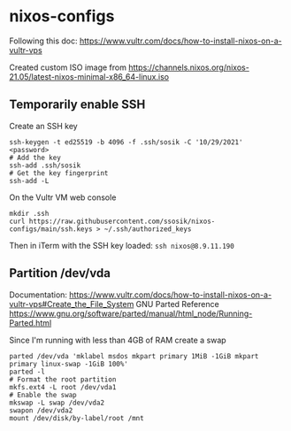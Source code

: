 # nixos-configs

Following this doc: https://www.vultr.com/docs/how-to-install-nixos-on-a-vultr-vps

Created custom ISO image from https://channels.nixos.org/nixos-21.05/latest-nixos-minimal-x86_64-linux.iso

## Temporarily enable SSH
Create an SSH key
```
ssh-keygen -t ed25519 -b 4096 -f .ssh/sosik -C '10/29/2021'
<password>
# Add the key
ssh-add .ssh/sosik
# Get the key fingerprint
ssh-add -L
```

On the Vultr VM web console <Send Clipboard>
```
mkdir .ssh
curl https://raw.githubusercontent.com/ssosik/nixos-configs/main/ssh.keys > ~/.ssh/authorized_keys
```

Then in iTerm with the SSH key loaded: `ssh nixos@8.9.11.190`

## Partition /dev/vda

Documentation: https://www.vultr.com/docs/how-to-install-nixos-on-a-vultr-vps#Create_the_File_System
GNU Parted Reference https://www.gnu.org/software/parted/manual/html_node/Running-Parted.html

Since I'm running with less than 4GB of RAM create a swap
```
parted /dev/vda 'mklabel msdos mkpart primary 1MiB -1GiB mkpart primary linux-swap -1GiB 100%'
parted -l
# Format the root partition
mkfs.ext4 -L root /dev/vda1
# Enable the swap
mkswap -L swap /dev/vda2
swapon /dev/vda2
mount /dev/disk/by-label/root /mnt
```
